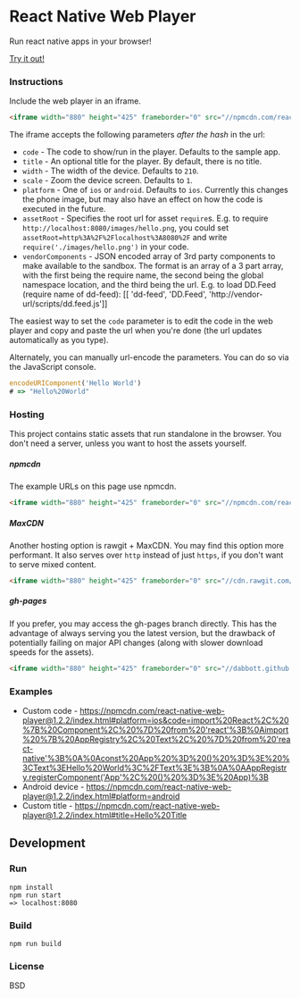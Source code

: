 # React Native Web Player
Run react native apps in your browser!

[Try it out!](https://npmcdn.com/react-native-web-player@1.2.2/index.html#title=React%20Native%20Web%20Player)

### Instructions

Include the web player in an iframe.

```html
<iframe width="880" height="425" frameborder="0" src="//npmcdn.com/react-native-web-player@1.2.2/index.html"></iframe>
```

The iframe accepts the following parameters *after the hash* in the url:

- `code` - The code to show/run in the player. Defaults to the sample app.
- `title` - An optional title for the player. By default, there is no title.
- `width` - The width of the device. Defaults to `210`.
- `scale` - Zoom the device screen. Defaults to `1`.
- `platform` - One of `ios` or `android`. Defaults to `ios`. Currently this changes the phone image, but may also have an effect on how the code is executed in the future.
- `assetRoot` - Specifies the root url for asset `require`s. E.g. to require `http://localhost:8080/images/hello.png`, you could set `assetRoot=http%3A%2F%2Flocalhost%3A8080%2F` and write `require('./images/hello.png')` in your code.
- `vendorComponents` - JSON encoded array of 3rd party components to make available to the sandbox. The format is an array of a 3 part array, with the first being the require name, the second being the global namespace location, and the third being the url. E.g. to load DD.Feed (require name of dd-feed): [[ 'dd-feed', 'DD.Feed', 'http://vendor-url/scripts/dd.feed.js']]

The easiest way to set the `code` parameter is to edit the code in the web player and copy and paste the url when you're done (the url updates automatically as you type).

Alternately, you can manually url-encode the parameters. You can do so via the JavaScript console.
```JavaScript
encodeURIComponent('Hello World')
# => "Hello%20World"
```

### Hosting

This project contains static assets that run standalone in the browser. You don't need a server, unless you want to host the assets yourself.

##### npmcdn

The example URLs on this page use npmcdn.

```html
<iframe width="880" height="425" frameborder="0" src="//npmcdn.com/react-native-web-player@1.2.2/index.html"></iframe>
```

##### MaxCDN

Another hosting option is rawgit + MaxCDN. You may find this option more performant. It also serves over `http` instead of just `https`, if you don't want to serve mixed content.

```html
<iframe width="880" height="425" frameborder="0" src="//cdn.rawgit.com/dabbott/react-native-web-player/v1.2.2/index.html"></iframe>
```

##### gh-pages

If you prefer, you may access the gh-pages branch directly. This has the advantage of always serving you the latest version, but the drawback of potentially failing on major API changes (along with slower download speeds for the assets).

```html
<iframe width="880" height="425" frameborder="0" src="//dabbott.github.io/react-native-web-player/"></iframe>
```

### Examples

- Custom code - https://npmcdn.com/react-native-web-player@1.2.2/index.html#platform=ios&code=import%20React%2C%20%7B%20Component%2C%20%7D%20from%20'react'%3B%0Aimport%20%7B%20AppRegistry%2C%20Text%2C%20%7D%20from%20'react-native'%3B%0A%0Aconst%20App%20%3D%20()%20%3D%3E%20%3CText%3EHello%20World%3C%2FText%3E%3B%0A%0AAppRegistry.registerComponent('App'%2C%20()%20%3D%3E%20App)%3B
- Android device - https://npmcdn.com/react-native-web-player@1.2.2/index.html#platform=android
- Custom title - https://npmcdn.com/react-native-web-player@1.2.2/index.html#title=Hello%20Title

## Development

### Run

```
npm install
npm run start
=> localhost:8080
```

### Build

```
npm run build
```

### License
BSD
